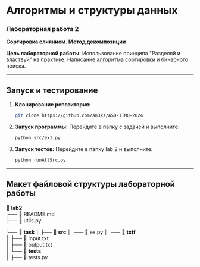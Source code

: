 # Алгоритмы и структуры данных
### Лабораторная работа 2  
**Сортировка слиянием. Метод декомпозиции**

**Цель лабораторной работы**: Использование принципа "Разделяй и властвуй" на практике. Написание алгоритма сортировки и бинарного поиска.

---
## Запуск и тестирование

1. **Клонирование репозитория:**
   ```bash
   git clone https://github.com/an3ks/ASD-ITMO-2024
   ```
2. **Запуск программы:**
   Перейдите в папку с задачей и выполните:
   ```bash
   python src/ex1.py
   ```
3. **Запуск тестов:**
   Перейдите в папку lab 2 и выполните:
   ```bash
   python runAllSrc.py
   ```

---

## Макет файловой структуры лабораторной работы

📂 **lab2**  
├── 📄 README.md  
├── 📄 utils.py   

├── 📂 **task**
│   ├── 📂 **src**
│       ├── 📄 ex.py
│   ├── 📂 **txtf**  
│       ├── 📄 input.txt  
│       ├── 📄 output.txt  
│   └── 📂 **tests**  
│       ├── 📄 tests.py    
